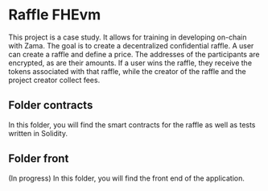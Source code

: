 
# Raffle FHEvm

This project is a case study. It allows for training in developing on-chain with Zama. The goal is to create a decentralized confidential raffle. A user can create a raffle and define a price. The addresses of the participants are encrypted, as are their amounts. If a user wins the raffle, they receive the tokens associated with that raffle, while the creator of the raffle and the project creator collect fees.


## Folder contracts

In this folder, you will find the smart contracts for the raffle as well as tests written in Solidity.

## Folder front

(In progress) In this folder, you will find the front end of the application.